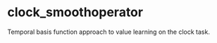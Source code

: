 clock_smoothoperator
====================

Temporal basis function approach to value learning on the clock task.

